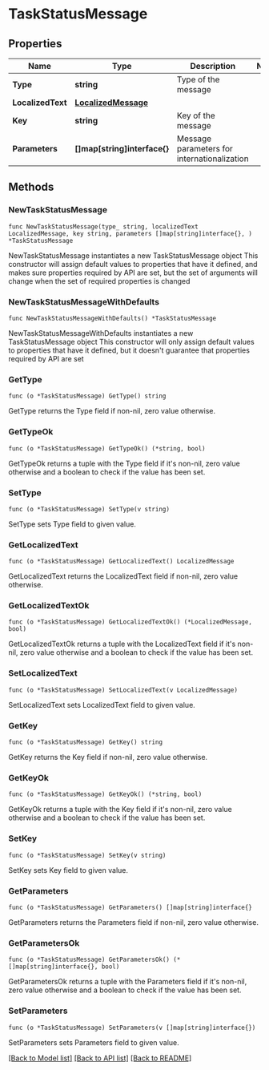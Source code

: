 # TaskStatusMessage

## Properties

Name | Type | Description | Notes
------------ | ------------- | ------------- | -------------
**Type** | **string** | Type of the message | 
**LocalizedText** | [**LocalizedMessage**](LocalizedMessage.md) |  | 
**Key** | **string** | Key of the message | 
**Parameters** | **[]map[string]interface{}** | Message parameters for internationalization | 

## Methods

### NewTaskStatusMessage

`func NewTaskStatusMessage(type_ string, localizedText LocalizedMessage, key string, parameters []map[string]interface{}, ) *TaskStatusMessage`

NewTaskStatusMessage instantiates a new TaskStatusMessage object
This constructor will assign default values to properties that have it defined,
and makes sure properties required by API are set, but the set of arguments
will change when the set of required properties is changed

### NewTaskStatusMessageWithDefaults

`func NewTaskStatusMessageWithDefaults() *TaskStatusMessage`

NewTaskStatusMessageWithDefaults instantiates a new TaskStatusMessage object
This constructor will only assign default values to properties that have it defined,
but it doesn't guarantee that properties required by API are set

### GetType

`func (o *TaskStatusMessage) GetType() string`

GetType returns the Type field if non-nil, zero value otherwise.

### GetTypeOk

`func (o *TaskStatusMessage) GetTypeOk() (*string, bool)`

GetTypeOk returns a tuple with the Type field if it's non-nil, zero value otherwise
and a boolean to check if the value has been set.

### SetType

`func (o *TaskStatusMessage) SetType(v string)`

SetType sets Type field to given value.


### GetLocalizedText

`func (o *TaskStatusMessage) GetLocalizedText() LocalizedMessage`

GetLocalizedText returns the LocalizedText field if non-nil, zero value otherwise.

### GetLocalizedTextOk

`func (o *TaskStatusMessage) GetLocalizedTextOk() (*LocalizedMessage, bool)`

GetLocalizedTextOk returns a tuple with the LocalizedText field if it's non-nil, zero value otherwise
and a boolean to check if the value has been set.

### SetLocalizedText

`func (o *TaskStatusMessage) SetLocalizedText(v LocalizedMessage)`

SetLocalizedText sets LocalizedText field to given value.


### GetKey

`func (o *TaskStatusMessage) GetKey() string`

GetKey returns the Key field if non-nil, zero value otherwise.

### GetKeyOk

`func (o *TaskStatusMessage) GetKeyOk() (*string, bool)`

GetKeyOk returns a tuple with the Key field if it's non-nil, zero value otherwise
and a boolean to check if the value has been set.

### SetKey

`func (o *TaskStatusMessage) SetKey(v string)`

SetKey sets Key field to given value.


### GetParameters

`func (o *TaskStatusMessage) GetParameters() []map[string]interface{}`

GetParameters returns the Parameters field if non-nil, zero value otherwise.

### GetParametersOk

`func (o *TaskStatusMessage) GetParametersOk() (*[]map[string]interface{}, bool)`

GetParametersOk returns a tuple with the Parameters field if it's non-nil, zero value otherwise
and a boolean to check if the value has been set.

### SetParameters

`func (o *TaskStatusMessage) SetParameters(v []map[string]interface{})`

SetParameters sets Parameters field to given value.



[[Back to Model list]](../README.md#documentation-for-models) [[Back to API list]](../README.md#documentation-for-api-endpoints) [[Back to README]](../README.md)


